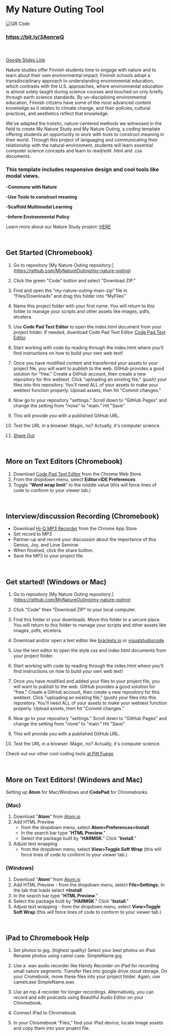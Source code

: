 # My Nature Outing Tool

![QR Code](https://github.com/MyNatureOuting/My-Nature-Outing-Template/blob/main/qrcode.png)

### https://bit.ly/3AenrwQ<p>&nbsp;</p>

[Google Slides Link](https://docs.google.com/presentation/d/17-xseBTZ6lGDoD4JkrUjGA5eqY411ym2Ccw9RIe0gt0/edit?usp=sharing)


Nature studies offer Finnish students time to engage with nature and to learn about their own environmental impact. Finnish schools adopt a transdisciplinary approach to understanding environmental education, which contrasts with the U.S. approaches, where environmental education is almost solely taught during science courses and touched on only briefly through earth science standards. By un-disciplining environmental education, Finnish citizens have some of the most advanced content knowledge as it relates to climate change, and their policies, cultural practices, and aesthetics reflect that knowledge.

We've adapted the holistic, nature-centered methods we witnessed in the field to create My Nature Study and My Nature Outing, a coding template offering students an opportunity to work with tools to construct meaning in their world. Through this project of languaging and communicating their relationship with the natural environment, students will learn essential computer science concepts and learn to read/edit .html and .css documents.
 
### This template includes responsive design and cool tools like modal views. 

**-Commune with Nature**

**-Use Tools to construct meaning**

**-Scaffold Multimodal Learning**

**-Inform Environmental Policy**


Learn more about our Nature Study project: [HERE](https://sjquigley.github.io/mutimodal-nature-studies/)
<p>&nbsp;</p>



## Get Started (Chromebook)

1.	Go to repository [My Nature Outing repository:] (https://github.com/MyNatureOuting/my-nature-outing) 

2. Click the green "Code" button and select "Download ZIP."

3.	Find and open the “my-nature-outing-main-zip” file in “Files/Downloads” and drag this folder into “MyFiles”  

4.	Name this project folder with your first name. You will return to this folder to manage your scripts and other assets like images, pdfs, etcetera.

5.	Use **Code Pad Text Editor** to open the index.html document from your project folder. If needed, download Code Pad Text Editor [Code Pad Text Editor](https://chrome.google.com/webstore/detail/code-pad-text-editor/adaepfiocmagdimjecpifghcgfjlfmkh?hl=en-GB)

6.	Start working with code by reading through the index.html where you'll find instructions on how to build your own web text!

7.	Once you have modified content and transferred your assets to your project file, you will want to publish to the web. GitHub provides a good solution for "free." Create a GitHub account, then create a new repository for this webtext. Click "uploading an existing file," (push) your files into this repository. You'll need ALL of your assets to make your webtext function properly. Upload assets, then hit "Commit changes."

8.	Now go to your repository "settings." Scroll down to "GitHub Pages" and change the setting from "none" to "main." Hit "Save"

9.	This will provide you with a published GitHub URL.

10.	Test the URL in a browser. Magic, no? Actually, it's computer science.

11. [Share Out](https://docs.google.com/forms/d/e/1FAIpQLSdRW9k4l2kyjfKcyVplOtmLul2jltW6PDf1zhpcz7IS5Xur7w/viewform?usp=sf_link)<p>&nbsp;</p>





## More on Text Editors (Chromebook)

1. Download [Code Pad Text Editor](https://chrome.google.com/webstore/detail/code-pad-text-editor/adaepfiocmagdimjecpifghcgfjlfmkh?hl=en-GB) from the Chrome Web Store. 
1. From the dropdown menu, select **Editor>IDE Preferences**
1. Toggle "**Word wrap limit**" to the middle value (this will force lines of code to conform to your viewer tab.)<p>&nbsp;</p>



## Interview/discussion Recording (Chromebook)

* Download [Hi-Q MP3 Recorder](https://play.google.com/store/apps/details?id=com.hiqrecorder.free&hl=en_US&gl=US) from the Chrome App Store
* Set record to MP3
* Partner-up and record your discussion about the importance of this Genius, Joy, and Love Seminar
* When finished, click the share button.
* Save the MP3 to your project file.<p>&nbsp;</p>



## Get started! (Windows or Mac)

1. Go to repository [My Nature Outing repository:] (https://github.com/MyNatureOuting/my-nature-outing)

2. Click "Code" then "Download ZIP" to your local computer. 

3. Find this folder in your downloads. Move this folder to a secure place. You will return to this folder to manage your scripts and other assets like images, pdfs, etcetera. 

4. Download and/or open a text editor like [brackets.io](https://brackets.io) or [visualstudiocode](https://code.visualstudio.com/download)

5. Use the text editor to open the style.css and index.html documents from your project folder.  

6. Start working with code by reading through the index.html where you'll find instructions on how to build your own web text! 

7. Once you have modified and added your files to your project file, you will want to publish to the web. GitHub provides a good solution for "free." Create a GitHub account, then create a new repository for this webtext. Click  "uploading an existing file," (push) your files into this repository. You'll need ALL of your assets to make your webtext function properly. Upload assets, then hit "Commit changes." 

8. Now go to your repository "settings." Scroll down to "GitHub Pages" and change the setting from "none" to "main." Hit "Save"

9. This will provide you with a published GitHub URL.

10. Test the URL in a browser. Magic, no? Actually, it's computer science.  



Check out our other cool coding tools [at Pitt Fuego](https://pitt-fuego.github.io/Pitt-Fuego-Coding-Tools/)<p>&nbsp;</p>

## More on Text Editors! (Windows and Mac)

Setting up **Atom** for Mac/Windows and **CodePad** for Chromebooks 


### (Mac)


1. Download "**Atom**" from [Atom.io](http://Atom.io)
1. Add HTML Preview 
	- from the dropdown menu, select **Atom>Preferences>Install**
	- In the search bar type "**HTML Preview**." 
	- Select the package built by "**HARMSK**." Click "**Install**."
1. Adjust text wrapping 
	 -	from the dropdown menu, select **View>Toggle Soft Wrap** (this will force lines of code to conform to your viewer tab.)

### (Windows)

1. Download "**Atom**" from [Atom.io](http://Atom.io)
1. Add HTML Preview - from the dropdown menu, select **File>Settings.** In the tab that loads select **+Install** 
1. In the search bar type "**HTML Preview**." 
1. Select the package built by "**HARMSK**." Click "**Install**."
1. Adjust text wrapping - from the dropdown menu, select **View>Toggle Soft Wrap** (this will force lines of code to conform to your viewer tab.)<p>&nbsp;</p>


## iPad to Chromebook Help

1.	Set photos to jpg. (highest quality) Select your best photos on iPad. Rename photos using camel case.  SimpleName.jpg

2.	Use a .wav audio recorder like Handy Recorder on iPad for recording small nature segments. Transfer files into google drive cloud storage. On your Cromebook, move these files into your project folder. Again, use camelcase SimpleName.wav.

3. Use an mp.4 recorder for longer recordings. Alternatively, you can record and edit podcasts using Beautiful Audio Editor on your Chromebook. 

4.	Connect iPad to Chromebook.

5.	In your Chromebook “Files,” find your iPad device, locate image assets and copy them into your project file.

  
 
